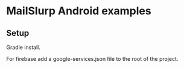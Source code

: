 # MailSlurp Android examples

## Setup
Gradle install.

For firebase add a google-services.json file to the root of the project.
